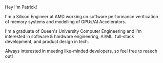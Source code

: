 Hey I'm Patrick! 

I'm a Silicon Engineer at AMD working on software performance verification of memory systems and modelling of GPUs/AI Accelerators. 

I'm a graduate of Queen's University Computer Engineering and I'm interested in software & hardware engineering, AI/ML, full-stack development, and product design in tech. 

Always interested in meeting like-minded developers, so feel free to reaech out! 
